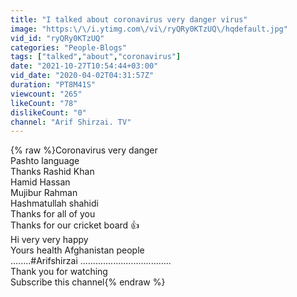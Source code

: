 ```yaml
---
title: "I talked about coronavirus very danger virus"
image: "https:\/\/i.ytimg.com\/vi\/ryQRy0KTzUQ\/hqdefault.jpg"
vid_id: "ryQRy0KTzUQ"
categories: "People-Blogs"
tags: ["talked","about","coronavirus"]
date: "2021-10-27T10:54:44+03:00"
vid_date: "2020-04-02T04:31:57Z"
duration: "PT8M41S"
viewcount: "265"
likeCount: "78"
dislikeCount: "0"
channel: "Arif Shirzai. TV"
---
```

{% raw %}Coronavirus very danger<br />Pashto language<br />Thanks Rashid Khan<br />Hamid Hassan<br />Mujibur Rahman<br />Hashmatullah shahidi<br />Thanks for all of you<br />Thanks for our cricket board 👍<br />Hi very very happy<br />Yours health Afghanistan people<br />........#Arifshirzai ....................................<br />Thank you for watching<br />Subscribe this channel{% endraw %}
